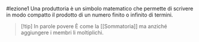 #lezione1 
Una produttoria è un simbolo matematico che permette di scrivere in modo compatto il prodotto di un numero finito o infinito di termini.

> [!tip] In parole povere
> È come la [[Sommatoria]] ma anziché aggiungere i membri li moltiplichi.



